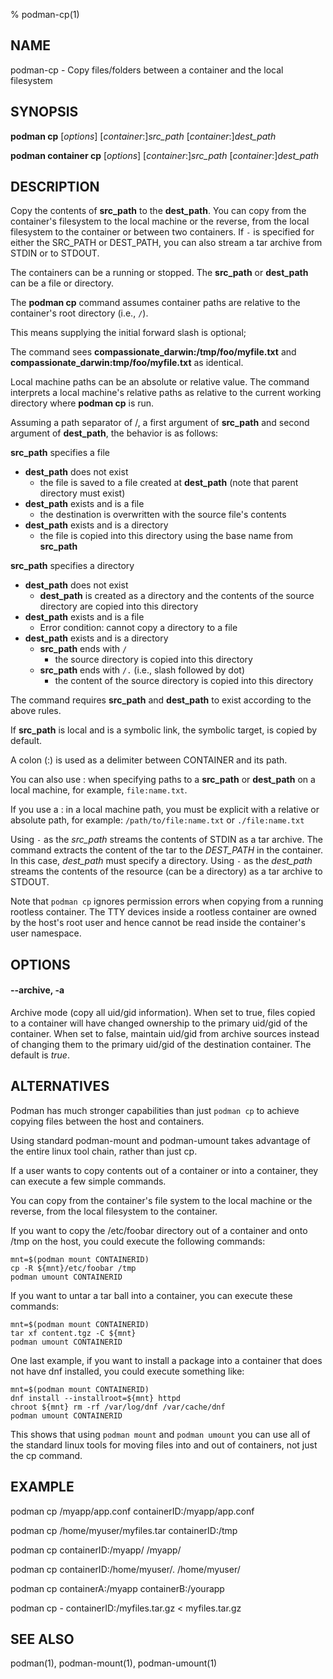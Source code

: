 % podman-cp(1)

## NAME
podman\-cp - Copy files/folders between a container and the local filesystem

## SYNOPSIS
**podman cp** [*options*] [*container*:]*src_path* [*container*:]*dest_path*

**podman container cp** [*options*] [*container*:]*src_path* [*container*:]*dest_path*

## DESCRIPTION
Copy the contents of **src_path** to the **dest_path**. You can copy from the container's filesystem to the local machine or the reverse, from the local filesystem to the container or between two containers.
If `-` is specified for either the SRC_PATH or DEST_PATH, you can also stream a tar archive from STDIN or to STDOUT.

The containers can be a running or stopped. The **src_path** or **dest_path** can be a file or directory.

The **podman cp** command assumes container paths are relative to the container's root directory (i.e., `/`).

This means supplying the initial forward slash is optional;

The command sees **compassionate_darwin:/tmp/foo/myfile.txt** and **compassionate_darwin:tmp/foo/myfile.txt** as identical.

Local machine paths can be an absolute or relative value.
The command interprets a local machine's relative paths as relative to the current working directory where **podman cp** is run.

Assuming a path separator of /, a first argument of **src_path** and second argument of **dest_path**, the behavior is as follows:

**src_path** specifies a file
  - **dest_path** does not exist
    - the file is saved to a file created at **dest_path** (note that parent directory must exist)
  - **dest_path** exists and is a file
    - the destination is overwritten with the source file's contents
  - **dest_path** exists and is a directory
    - the file is copied into this directory using the base name from **src_path**

**src_path** specifies a directory
  - **dest_path** does not exist
    - **dest_path** is created as a directory and the contents of the source directory are copied into this directory
  - **dest_path** exists and is a file
    - Error condition: cannot copy a directory to a file
  - **dest_path** exists and is a directory
    - **src_path** ends with `/`
      - the source directory is copied into this directory
    - **src_path** ends with `/.` (i.e., slash followed by dot)
      - the content of the source directory is copied into this directory

The command requires **src_path** and **dest_path** to exist according to the above rules.

If **src_path** is local and is a symbolic link, the symbolic target, is copied by default.

A colon (:) is used as a delimiter between CONTAINER and its path.

You can also use : when specifying paths to a **src_path** or **dest_path** on a local machine, for example, `file:name.txt`.

If you use a : in a local machine path, you must be explicit with a relative or absolute path, for example:
	`/path/to/file:name.txt` or `./file:name.txt`

Using `-` as the *src_path* streams the contents of STDIN as a tar archive. The command extracts the content of the tar to the *DEST_PATH* in the container. In this case, *dest_path* must specify a directory. Using `-` as the *dest_path* streams the contents of the resource (can be a directory) as a tar archive to STDOUT.

Note that `podman cp` ignores permission errors when copying from a running rootless container.  The TTY devices inside a rootless container are owned by the host's root user and hence cannot be read inside the container's user namespace.

## OPTIONS

#### **--archive**, **-a**

Archive mode (copy all uid/gid information).
When set to true, files copied to a container will have changed ownership to the primary uid/gid of the container.
When set to false, maintain uid/gid from archive sources instead of changing them to the primary uid/gid of the destination container.
The default is *true*.

## ALTERNATIVES

Podman has much stronger capabilities than just `podman cp` to achieve copying files between the host and containers.

Using standard podman-mount and podman-umount takes advantage of the entire linux tool chain, rather than just cp.

If a user wants to copy contents out of a container or into a container, they can execute a few simple commands.

You can copy from the container's file system to the local machine or the reverse, from the local filesystem to the container.

If you want to copy the /etc/foobar directory out of a container and onto /tmp on the host, you could execute the following commands:

	mnt=$(podman mount CONTAINERID)
	cp -R ${mnt}/etc/foobar /tmp
	podman umount CONTAINERID

If you want to untar a tar ball into a container, you can execute these commands:

	mnt=$(podman mount CONTAINERID)
	tar xf content.tgz -C ${mnt}
	podman umount CONTAINERID

One last example, if you want to install a package into a container that
does not have dnf installed, you could execute something like:

	mnt=$(podman mount CONTAINERID)
	dnf install --installroot=${mnt} httpd
	chroot ${mnt} rm -rf /var/log/dnf /var/cache/dnf
	podman umount CONTAINERID

This shows that using `podman mount` and `podman umount` you can use all of the
standard linux tools for moving files into and out of containers, not just
the cp command.

## EXAMPLE

podman cp /myapp/app.conf containerID:/myapp/app.conf

podman cp /home/myuser/myfiles.tar containerID:/tmp

podman cp containerID:/myapp/ /myapp/

podman cp containerID:/home/myuser/. /home/myuser/

podman cp containerA:/myapp containerB:/yourapp

podman cp - containerID:/myfiles.tar.gz < myfiles.tar.gz

## SEE ALSO
podman(1), podman-mount(1), podman-umount(1)
